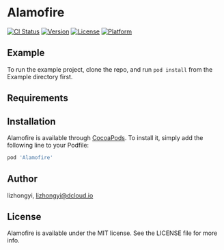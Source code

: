 # Alamofire

[![CI Status](https://img.shields.io/travis/lizhongyi/Alamofire.svg?style=flat)](https://travis-ci.org/lizhongyi/Alamofire)
[![Version](https://img.shields.io/cocoapods/v/Alamofire.svg?style=flat)](https://cocoapods.org/pods/Alamofire)
[![License](https://img.shields.io/cocoapods/l/Alamofire.svg?style=flat)](https://cocoapods.org/pods/Alamofire)
[![Platform](https://img.shields.io/cocoapods/p/Alamofire.svg?style=flat)](https://cocoapods.org/pods/Alamofire)

## Example

To run the example project, clone the repo, and run `pod install` from the Example directory first.

## Requirements

## Installation

Alamofire is available through [CocoaPods](https://cocoapods.org). To install
it, simply add the following line to your Podfile:

```ruby
pod 'Alamofire'
```

## Author

lizhongyi, lizhongyi@dcloud.io

## License

Alamofire is available under the MIT license. See the LICENSE file for more info.
